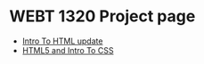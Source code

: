 
# WEBT 1320 Project page

<ul>
    <li><a href="intro_to_html/index.html" target="blank">Intro To HTML update</a></li>
    <li><a href="html5_intro_css/index.html" target="blank">HTML5 and Intro To CSS</a></li>
</ul>